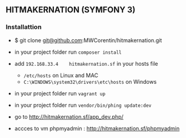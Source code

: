 ## HITMAKERNATION (SYMFONY 3)
### Installattion

- $ git clone git@github.com:MWCorentin/hitmakernation.git

- in your project folder run `composer install`

- add `192.168.33.4    hitmakernation.sf` in your hosts file
    - `/etc/hosts` on Linux and MAC
    - `C:\WINDOWS\system32\drivers\etc\hosts` on Windows

- in your project folder run `vagrant up`

- in your project folder run `vendor/bin/phing update:dev`

- go to http://hitmakernation.sf/app_dev.php/

- accces to vm phpmyadmin : http://hitmakernation.sf/phpmyadmin
